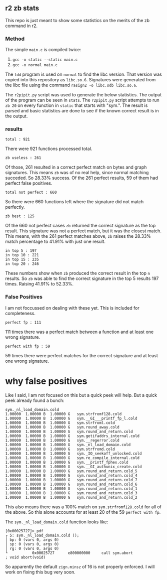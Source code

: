 ## r2 zb stats

This repo is just meant to show some statistics on the merits of the zb command
in r2. 

### Method
The simple `main.c` is compiled twice:
1. `gcc -o static --static main.c`
2. `gcc -o normal main.c`

The `ldd` program is used on `normal` to find the libc version. That version
was copied into this repository as `libc.so.6`. Signatures were generated from
the libc file using the command `rasign2 -o libc.sdb libc.so.6`.

The `r2pipit.py` script was used to generate the below statistics. The output
of the program can be seen in `stats`. The `r2pipit.py` script attempts to run
`zb 20` on every function in `static` that starts with "sym.". The result is
parsed and basic statistics are done to see if the known correct result is in
the output.

### results

```
total : 921
```
There were 921 functions processed total.

```
zb useless : 261
```
Of those, 261 resulted in a correct perfect match on bytes and graph
signatures. This means `zb` was of no real help, since normal matching
succeded. So 28.33% success. Of the 261 perfect results, 59 of them had perfect
false positives.

```
total not perfect : 660
```
So there were 660 functions left where the signature did not match perfectly.

```
zb best : 125
```
Of the 660 not perfect cases `zb` returned the correct signature as the top
result. This signature was not a perfect match, but it was the closest match.
This means, with the 261 perfect matches above, `zb` raises the 28.33% match
percentage to 41.91% with just one result.

```
in top 5 : 197
in top 10 : 221
in top 15 : 235
in top 20 : 246
```
These numbers show when `zb` produced the correct result in the top `n`
results. So `zb` was able to find the correct signature in the top 5 results
197 times. Raising 41.91% to 52.33%.

### False Positives
I am not foccussed on dealing with these yet. This is included for
completeness.

```
perfect fp : 111
```
111 times there was a perfect match between a function and at least one wrong
signature.

```
perfect with fp : 59
```
59 times there were perfect matches for the correct signature and at least one
wrong signature.

# why false positives

Like I said, I am not focused on this but a quick peek will help. But a quick
peek already found a bunch:

```
sym._nl_load_domain.cold
1.00000  1.00000 B  1.00000 G   sym.strfromf128.cold
1.00000  1.00000 B  1.00000 G   sym.__GI___printf_fp_l.cold
1.00000  1.00000 B  1.00000 G   sym.strfroml.cold
1.00000  1.00000 B  1.00000 G   sym.round_away.cold
1.00000  1.00000 B  1.00000 G   sym.round_and_return.cold
1.00000  1.00000 B  1.00000 G   sym.getifaddrs_internal.cold
1.00000  1.00000 B  1.00000 G   sym.__regerror.cold
1.00000  1.00000 B  1.00000 G   sym._nl_load_domain.cold
1.00000  1.00000 B  1.00000 G   sym.strfromd.cold
1.00000  1.00000 B  1.00000 G   sym._IO_seekoff_unlocked.cold
1.00000  1.00000 B  1.00000 G   sym.re_compile_internal.cold
1.00000  1.00000 B  1.00000 G   sym.__printf_fphex.cold
1.00000  1.00000 B  1.00000 G   sym.__GI_authunix_create.cold
1.00000  1.00000 B  1.00000 G   sym.round_and_return.cold_5
1.00000  1.00000 B  1.00000 G   sym.round_and_return.cold_4
1.00000  1.00000 B  1.00000 G   sym.round_and_return.cold_7
1.00000  1.00000 B  1.00000 G   sym.round_and_return.cold_6
1.00000  1.00000 B  1.00000 G   sym.round_and_return.cold_1
1.00000  1.00000 B  1.00000 G   sym.round_and_return.cold_3
1.00000  1.00000 B  1.00000 G   sym.round_and_return.cold_2
```

This also means there was a 100% match on `sym.strfromf128.cold` for all of the
above. So this alone accounts for at least 20 of the 59 `perfect with fp`.

The `sym._nl_load_domain.cold` function looks like: 
```
[0x00025727]> pdf
┌ 5: sym._nl_load_domain.cold ();
│ bp: 0 (vars 0, args 0)
│ sp: 0 (vars 0, args 0)
│ rg: 0 (vars 0, args 0)
└           0x00025727      e800000000     call sym.abort              ; void abort(void)
```

So apparently the default `zign.minsz` of 16 is not properly enforced. I will
work on fixing this bug very soon.
